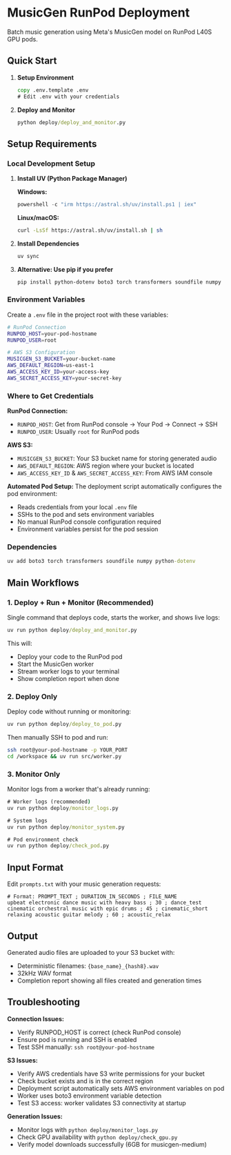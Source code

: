 # MusicGen RunPod Deployment

Batch music generation using Meta's MusicGen model on RunPod L40S GPU pods.

## Quick Start

1. **Setup Environment**
   ```cmd
   copy .env.template .env
   # Edit .env with your credentials
   ```

2. **Deploy and Monitor**
   ```cmd
   python deploy/deploy_and_monitor.py
   ```

## Setup Requirements

### Local Development Setup

1. **Install UV (Python Package Manager)**
   
   **Windows:**
   ```powershell
   powershell -c "irm https://astral.sh/uv/install.ps1 | iex"
   ```
   
   **Linux/macOS:**
   ```bash
   curl -LsSf https://astral.sh/uv/install.sh | sh
   ```

2. **Install Dependencies**
   ```bash
   uv sync
   ```

3. **Alternative: Use pip if you prefer**
   ```bash
   pip install python-dotenv boto3 torch transformers soundfile numpy
   ```

### Environment Variables

Create a `.env` file in the project root with these variables:

```bash
# RunPod Connection
RUNPOD_HOST=your-pod-hostname
RUNPOD_USER=root

# AWS S3 Configuration  
MUSICGEN_S3_BUCKET=your-bucket-name
AWS_DEFAULT_REGION=us-east-1
AWS_ACCESS_KEY_ID=your-access-key
AWS_SECRET_ACCESS_KEY=your-secret-key
```

### Where to Get Credentials

**RunPod Connection:**
- `RUNPOD_HOST`: Get from RunPod console → Your Pod → Connect → SSH
- `RUNPOD_USER`: Usually `root` for RunPod pods

**AWS S3:**
- `MUSICGEN_S3_BUCKET`: Your S3 bucket name for storing generated audio
- `AWS_DEFAULT_REGION`: AWS region where your bucket is located
- `AWS_ACCESS_KEY_ID` & `AWS_SECRET_ACCESS_KEY`: From AWS IAM console

**Automated Pod Setup:**
The deployment script automatically configures the pod environment:
- Reads credentials from your local `.env` file
- SSHs to the pod and sets environment variables  
- No manual RunPod console configuration required
- Environment variables persist for the pod session

### Dependencies

```cmd
uv add boto3 torch transformers soundfile numpy python-dotenv
```

## Main Workflows

### 1. Deploy + Run + Monitor (Recommended)

Single command that deploys code, starts the worker, and shows live logs:

```cmd
uv run python deploy/deploy_and_monitor.py
```

This will:
- Deploy your code to the RunPod pod
- Start the MusicGen worker
- Stream worker logs to your terminal
- Show completion report when done

### 2. Deploy Only

Deploy code without running or monitoring:

```cmd
uv run python deploy/deploy_to_pod.py
```

Then manually SSH to pod and run:
```bash
ssh root@your-pod-hostname -p YOUR_PORT
cd /workspace && uv run src/worker.py
```

### 3. Monitor Only

Monitor logs from a worker that's already running:

```cmd
# Worker logs (recommended)
uv run python deploy/monitor_logs.py

# System logs
uv run python deploy/monitor_system.py

# Pod environment check
uv run python deploy/check_pod.py
```

## Input Format

Edit `prompts.txt` with your music generation requests:

```
# Format: PROMPT_TEXT ; DURATION_IN_SECONDS ; FILE_NAME
upbeat electronic dance music with heavy bass ; 30 ; dance_test
cinematic orchestral music with epic drums ; 45 ; cinematic_short
relaxing acoustic guitar melody ; 60 ; acoustic_relax
```

## Output

Generated audio files are uploaded to your S3 bucket with:
- Deterministic filenames: `{base_name}_{hash8}.wav`
- 32kHz WAV format
- Completion report showing all files created and generation times

## Troubleshooting

**Connection Issues:**
- Verify RUNPOD_HOST is correct (check RunPod console)
- Ensure pod is running and SSH is enabled
- Test SSH manually: `ssh root@your-pod-hostname`

**S3 Issues:**
- Verify AWS credentials have S3 write permissions for your bucket
- Check bucket exists and is in the correct region
- Deployment script automatically sets AWS environment variables on pod
- Worker uses boto3 environment variable detection
- Test S3 access: worker validates S3 connectivity at startup

**Generation Issues:**
- Monitor logs with `python deploy/monitor_logs.py`
- Check GPU availability with `python deploy/check_gpu.py`
- Verify model downloads successfully (6GB for musicgen-medium)